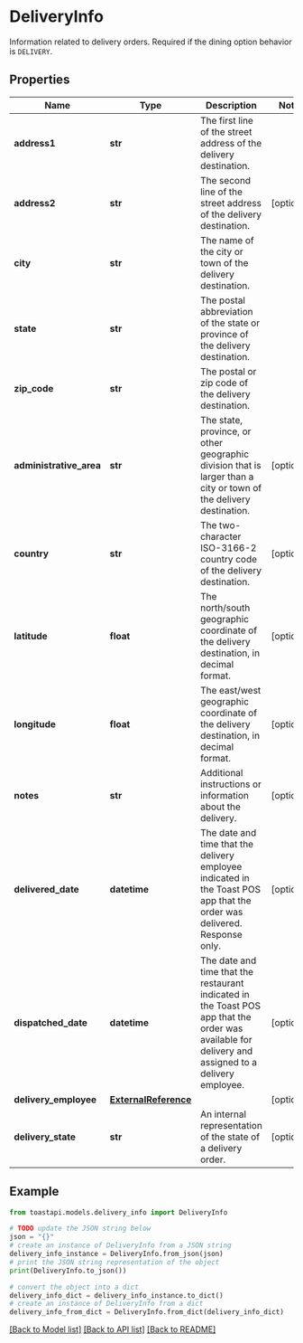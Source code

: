 # DeliveryInfo

Information related to delivery orders. Required if the dining option behavior is `DELIVERY`.

## Properties

Name | Type | Description | Notes
------------ | ------------- | ------------- | -------------
**address1** | **str** | The first line of the street address of the delivery destination.  | 
**address2** | **str** | The second line of the street address of the delivery destination.  | [optional] 
**city** | **str** | The name of the city or town of the delivery destination.  | 
**state** | **str** | The postal abbreviation of the state or province of the delivery destination.  | 
**zip_code** | **str** | The postal or zip code of the delivery destination.  | 
**administrative_area** | **str** | The state, province, or other geographic division that is larger than a city or town of the delivery destination.  | [optional] 
**country** | **str** | The two-character ISO-3166-2 country code of the delivery destination.  | [optional] 
**latitude** | **float** | The north/south geographic coordinate of the delivery destination, in decimal format.  | [optional] 
**longitude** | **float** | The east/west geographic coordinate of the delivery destination, in decimal format.  | [optional] 
**notes** | **str** | Additional instructions or information about the delivery.  | [optional] 
**delivered_date** | **datetime** | The date and time that the delivery employee indicated in the Toast POS app that the order was delivered. Response only.  | [optional] 
**dispatched_date** | **datetime** | The date and time that the restaurant indicated in the Toast POS app that the order was available for delivery and assigned to a delivery employee.  | [optional] 
**delivery_employee** | [**ExternalReference**](ExternalReference.md) |  | [optional] 
**delivery_state** | **str** | An internal representation of the state of a delivery order.  | [optional] 

## Example

```python
from toastapi.models.delivery_info import DeliveryInfo

# TODO update the JSON string below
json = "{}"
# create an instance of DeliveryInfo from a JSON string
delivery_info_instance = DeliveryInfo.from_json(json)
# print the JSON string representation of the object
print(DeliveryInfo.to_json())

# convert the object into a dict
delivery_info_dict = delivery_info_instance.to_dict()
# create an instance of DeliveryInfo from a dict
delivery_info_from_dict = DeliveryInfo.from_dict(delivery_info_dict)
```
[[Back to Model list]](../README.md#documentation-for-models) [[Back to API list]](../README.md#documentation-for-api-endpoints) [[Back to README]](../README.md)


